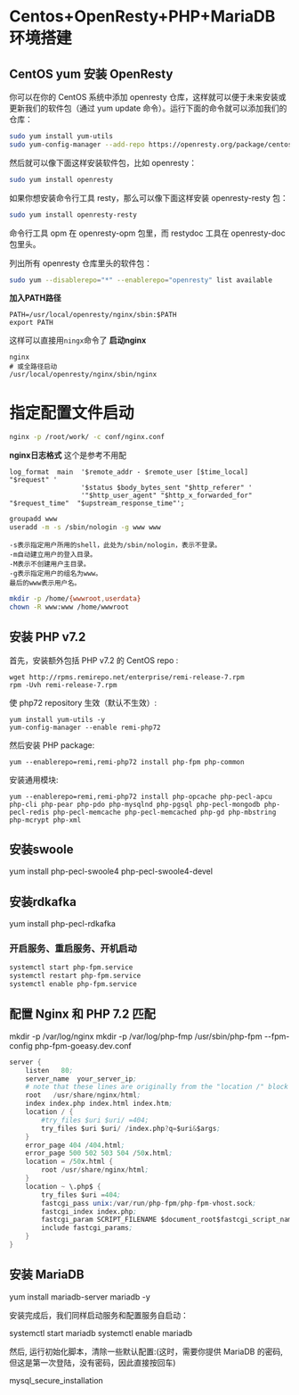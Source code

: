 Centos+OpenResty+PHP+MariaDB环境搭建
==================================

## CentOS yum 安装 OpenResty
你可以在你的 CentOS 系统中添加 openresty 仓库，这样就可以便于未来安装或更新我们的软件包（通过 yum update 命令）。运行下面的命令就可以添加我们的仓库：
```sh
sudo yum install yum-utils
sudo yum-config-manager --add-repo https://openresty.org/package/centos/openresty.repo
```
然后就可以像下面这样安装软件包，比如 openresty：
```sh
sudo yum install openresty
```
如果你想安装命令行工具 resty，那么可以像下面这样安装 openresty-resty 包：
```sh
sudo yum install openresty-resty
```
命令行工具 opm 在 openresty-opm 包里，而 restydoc 工具在 openresty-doc 包里头。

列出所有 openresty 仓库里头的软件包：
```sh
sudo yum --disablerepo="*" --enablerepo="openresty" list available
```
**加入PATH路径**
```
PATH=/usr/local/openresty/nginx/sbin:$PATH
export PATH
```
这样可以直接用`ningx`命令了
**启动nginx**
```
nginx
# 或全路径启动
/usr/local/openresty/nginx/sbin/nginx
```
# 指定配置文件启动
```sh
nginx -p /root/work/ -c conf/nginx.conf
```
**nginx日志格式**
这个是参考不用配
```
log_format  main  '$remote_addr - $remote_user [$time_local] "$request" '
                  '$status $body_bytes_sent "$http_referer" '
                  '"$http_user_agent" "$http_x_forwarded_for" "$request_time"  "$upstream_response_time"';
```
```sh
groupadd www
useradd -m -s /sbin/nologin -g www www
```
    -s表示指定用户所用的shell，此处为/sbin/nologin，表示不登录。
    -m自动建立用户的登入目录。
    -M表示不创建用户主目录。
    -g表示指定用户的组名为www。
    最后的www表示用户名。
```sh
mkdir -p /home/{wwwroot,userdata}
chown -R www:www /home/wwwroot
```
## 安装 PHP v7.2
首先，安装额外包括 PHP v7.2 的 CentOS repo :
```
wget http://rpms.remirepo.net/enterprise/remi-release-7.rpm
rpm -Uvh remi-release-7.rpm
```
使 php72 repository 生效（默认不生效）:
```
yum install yum-utils -y
yum-config-manager --enable remi-php72
```
然后安装 PHP package:
```
yum --enablerepo=remi,remi-php72 install php-fpm php-common
```
安装通用模块:
```
yum --enablerepo=remi,remi-php72 install php-opcache php-pecl-apcu php-cli php-pear php-pdo php-mysqlnd php-pgsql php-pecl-mongodb php-pecl-redis php-pecl-memcache php-pecl-memcached php-gd php-mbstring php-mcrypt php-xml
```
## 安装swoole
yum install php-pecl-swoole4 php-pecl-swoole4-devel

## 安装rdkafka
yum install php-pecl-rdkafka

### 开启服务、重启服务、开机启动
```sh
systemctl start php-fpm.service
systemctl restart php-fpm.service
systemctl enable php-fpm.service
```

## 配置 Nginx 和 PHP 7.2 匹配
mkdir -p /var/log/nginx
mkdir -p /var/log/php-fmp
/usr/sbin/php-fpm --fpm-config php-fpm-goeasy.dev.conf
```s
server {
    listen   80;
    server_name  your_server_ip;
    # note that these lines are originally from the "location /" block
    root   /usr/share/nginx/html;
    index index.php index.html index.htm;
    location / {
        #try_files $uri $uri/ =404;
        try_files $uri $uri/ /index.php?q=$uri&$args;
    }
    error_page 404 /404.html;
    error_page 500 502 503 504 /50x.html;
    location = /50x.html {
        root /usr/share/nginx/html;
    }
    location ~ \.php$ {
        try_files $uri =404;
        fastcgi_pass unix:/var/run/php-fpm/php-fpm-vhost.sock;
        fastcgi_index index.php;
        fastcgi_param SCRIPT_FILENAME $document_root$fastcgi_script_name;
        include fastcgi_params;
    }
}
```


## 安装 MariaDB

yum install mariadb-server mariadb -y

安装完成后，我们同样启动服务和配置服务自启动：

systemctl start mariadb
systemctl enable mariadb

然后, 运行初始化脚本，清除一些默认配置:(这时，需要你提供 MariaDB 的密码, 但这是第一次登陆，没有密码，因此直接按回车)

mysql_secure_installation